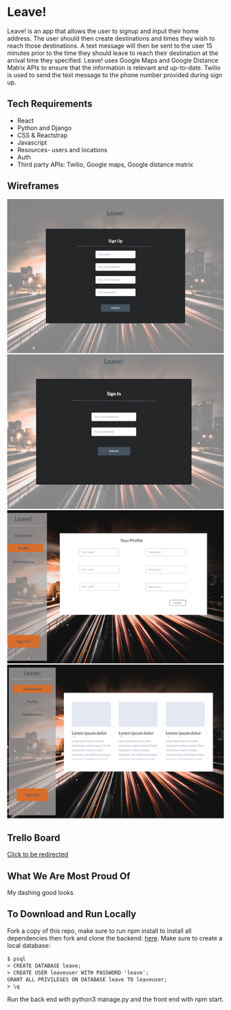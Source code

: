 # Leave!

Leave! is an app that allows the user to signup and input their home address. The user should then create destinations and times they wish to reach those destinations. A text message will then be sent to the user 15 minutes prior to the time they should leave to reach their destination at the arrival time they specified. 
Leave! uses Google Maps and Google Distance Matrix APIs to ensure that the information is relevant and up-to-date. Twilio is used to send the text message to the phone number provided during sign up.

## Tech Requirements

* React
* Python and Django
* CSS & Reactstrap
* Javascript
* Resources- users and locations
* Auth
* Third party APIs: Twilio, Google maps, Google distance matrix

## Wireframes

![Sign Up Page](src/images/ScreenShot2018-05-29at2.30.01PM.png)
![Sign In Page](src/images/ScreenShot2018-05-29at2.29.41PM.png)
![Profile Page](src/images/ScreenShot2018-05-29at2.29.20PM.png)
![Dashboard Page](src/images/ScreenShot2018-05-29at2.28.04PM.png)

## Trello Board
[Click to be redirected](https://trello.com/b/YndRvBUZ/group-proj-rk-bd-ab)

## What We Are Most Proud Of
My dashing good looks


## To Download and Run Locally
Fork a copy of this repo, make sure to run npm install to install all dependencies then fork and clone the backend: [here](https://github.com/410dood/django-rest). Make sure to create a local database:
```
$ psql
> CREATE DATABASE leave;
> CREATE USER leaveuser WITH PASSWORD 'leave';
GRANT ALL PRIVILEGES ON DATABASE leave TO leaveuser;
> \q
```
Run the back end with python3 manage.py and the front end with npm start.

